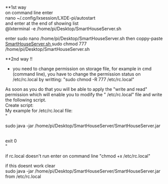 **1st way </br>
on command line enter</br>
nano ~/.config/lxsession/LXDE-pi/autostart</br>
and enter at the end of showing list</br>
@lxterminal -e /home/pi/Desktop/SmartHouseServer.sh</br>

enter sudo nano /home/pi/Desktop/SmartHouseServer.sh
then coppy-paste [SmartHouseServer.sh ](https://github.com/tsoglani/SpeechRaspberrySmartHouse/blob/master/Raspberry_2B-3/SmartHouseServer.sh)
sudo chmod 777 /home/pi/Desktop/SmartHouseServer.sh



**2nd way !!
- you  need to change permission on storage file, for example in cmd (command line), you have to change the permission status on /etc/rc.local by writting: 
 "sudo chmod -R 777 /etc/rc.local" </br>

As soon as you do that you will be able to apply the "write and read" permission which will enable you to modify the " /etc/rc.local" file and write the following script.
</br>
Create script:</br>
My example for /etc/rc.local file:  </br>
" 

sudo java -jar /home/pi/Desktop/SmartHouseServer/SmartHouseServer.jar</br>

</br>
exit 0</br>
"


if rc.local doesn't run enter on command line "chmod +x /etc/rc.local"

if this doesnt work clear </br>
sudo java -jar /home/pi/Desktop/SmartHouseServer/SmartHouseServer.jar</br>
from /etc/rc.local</br>




